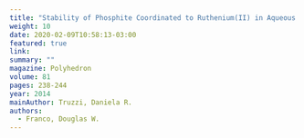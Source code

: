 ```yaml
---
title: "Stability of Phosphite Coordinated to Ruthenium(II) in Aqueous Media."
weight: 10
date: 2020-02-09T10:58:13-03:00
featured: true
link:
summary: ""
magazine: Polyhedron
volume: 81
pages: 238-244
year: 2014
mainAuthor: Truzzi, Daniela R.
authors: 
  - Franco, Douglas W.
---
```

